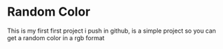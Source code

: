 # Random Color
This is my first first project i push in github, is a simple project so you can get a random color in a rgb format